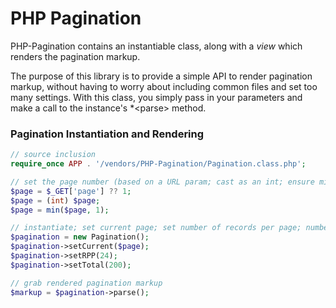 PHP Pagination
===

PHP-Pagination contains an instantiable class, along with a *view* which renders
the pagination markup.

The purpose of this library is to provide a simple API to render pagination
markup, without having to worry about including common files and set too many
settings. With this class, you simply pass in your parameters and make a call to
the instance&#039;s *&lt;parse&gt; method.

### Pagination Instantiation and Rendering

``` php
// source inclusion
require_once APP . '/vendors/PHP-Pagination/Pagination.class.php';

// set the page number (based on a URL param; cast as an int; ensure min page number)
$page = $_GET['page'] ?? 1;
$page = (int) $page;
$page = min($page, 1);

// instantiate; set current page; set number of records per page; number of records in total
$pagination = new Pagination();
$pagination->setCurrent($page);
$pagination->setRPP(24);
$pagination->setTotal(200);

// grab rendered pagination markup
$markup = $pagination->parse();
```
